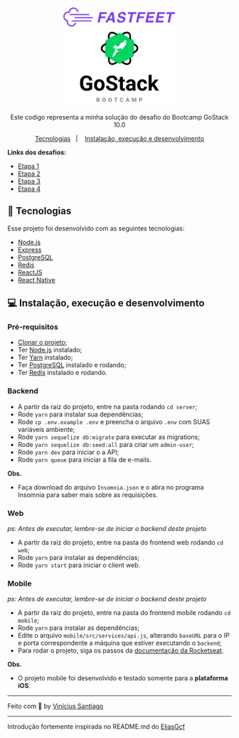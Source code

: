 <h1 align="center">
  <img alt="FastFeet" height="215" title="FastFeet" src="logo.svg" />
</h1>

<p align="center">Este codigo representa a minha solução do desafio do Bootcamp GoStack 10.0</p>

<p align="center">
 <a href="#rocket-tecnologias">Tecnologias</a>&nbsp;&nbsp;&nbsp;|&nbsp;&nbsp;&nbsp;
 <a href="#computer-instalação-execução-e-desenvolvimento">Instalação, execução e desenvolvimento</a>
</p>

<strong>Links dos desafios:</strong>

- [Etapa 1](https://github.com/vsSanti/FastFeet/blob/master/etapas/ETAPA_01.md)
- [Etapa 2](https://github.com/vsSanti/FastFeet/blob/master/etapas/ETAPA_02.md)
- [Etapa 3](https://github.com/vsSanti/FastFeet/blob/master/etapas/ETAPA_03.md)
- [Etapa 4](https://github.com/vsSanti/FastFeet/blob/master/etapas/ETAPA_04.md)

## :rocket: Tecnologias

Esse projeto foi desenvolvido com as seguintes tecnologias:

- [Node.js](https://nodejs.org/en/)
- [Express](https://github.com/expressjs/express)
- [PostgreSQL](https://www.postgresql.org/)
- [Redis](https://redis.io/)
- [ReactJS](https://reactjs.org/)
- [React Native](https://reactnative.dev/)

## :computer: Instalação, execução e desenvolvimento

### Pré-requisitos

- [Clonar o projeto](https://github.com/vsSanti/FastFeet);
- Ter [Node.js](https://nodejs.org/en/) instalado;
- Ter [Yarn](https://yarnpkg.com/) instalado;
- Ter [PostgreSQL](https://www.postgresql.org/) instalado e rodando;
- Ter [Redis](https://redis.io/) instalado e rodando.

### Backend

- A partir da raiz do projeto, entre na pasta rodando `cd server`;
- Rode `yarn` para instalar sua dependências;
- Rode `cp .env.example .env` e preencha o arquivo `.env` com SUAS variáveis ambiente;
- Rode `yarn sequelize db:migrate` para executar as migrations;
- Rode `yarn sequelize db:seed:all` para criar um `admin-user`;
- Rode `yarn dev` para iniciar o a API;
- Rode `yarn queue` para iniciar a fila de e-mails.

**Obs.**
- Faça download do arquivo `Insomnia.json` e o abra no programa Insomnia para saber mais sobre as requisições.

### Web

_ps: Antes de executar, lembre-se de iniciar o backend deste projeto_

- A partir da raiz do projeto, entre na pasta do frontend web rodando `cd web`;
- Rode `yarn` para instalar as dependências;
- Rode `yarn start` para iniciar o client web.

### Mobile

_ps: Antes de executar, lembre-se de iniciar o backend deste projeto_

- A partir da raiz do projeto, entre na pasta do frontend mobile rodando `cd mobile`;
- Rode `yarn` para instalar as dependências;
- Edite o arquivo `mobile/src/services/api.js`, alterando `baseURL` para o IP e porta correspondente a máquina que estiver executando o `backend`;
- Para rodar o projeto, siga os passos da [documentação da Rocketseat](https://react-native.rocketseat.dev/).

**Obs.**
- O projeto mobile foi desenvolvido e testado somente para a **plataforma iOS**.

---

Feito com 💜 by [Vinícius Santiago](https://www.linkedin.com/in/viniciussdsilva/)

---

Introdução fortemente inspirada no README.md do [EliasGcf](https://www.linkedin.com/in/eliasgcf/)
